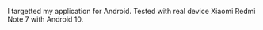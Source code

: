 I targetted my application for Android. Tested with real device Xiaomi Redmi Note 7 with Android 10.
